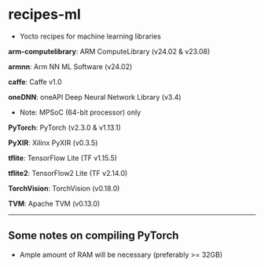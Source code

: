 # recipes-ml

- Yocto recipes for machine learning libraries

__arm-computelibrary__: ARM ComputeLibrary (v24.02 & v23.08)

__armnn__: Arm NN ML Software (v24.02)

__caffe__: Caffe v1.0

__oneDNN__: oneAPI Deep Neural Network Library (v3.4)
  - Note: MPSoC (64-bit processor) only

__PyTorch__: PyTorch (v2.3.0 & v1.13.1)

__PyXIR__: Xilinx PyXIR (v0.3.5)

__tflite__: TensorFlow Lite (TF v1.15.5)

__tflite2__: TensorFlow2 Lite (TF v2.14.0)

__TorchVision__: TorchVision (v0.18.0)

__TVM__: Apache TVM (v0.13.0)

***

## Some notes on compiling PyTorch

- Ample amount of RAM will be necessary (preferably >= 32GB)
